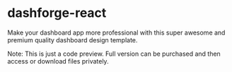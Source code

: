 # dashforge-react
Make your dashboard app more professional with this super awesome and premium quality dashboard design template.

Note: This is just a code preview. Full version can be purchased and then access or download files privately.
